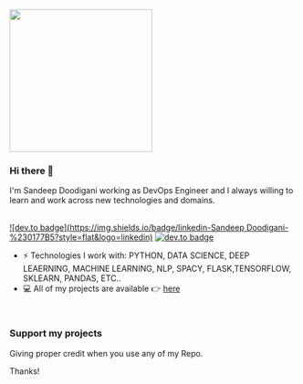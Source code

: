 <img src= "https://cdn.dribbble.com/users/1059583/screenshots/4171367/coding-freak.gif" width = "250">

### Hi there 👋
I'm Sandeep Doodigani working as DevOps Engineer and I always willing to learn and work across new technologies and domains. <br/> <br/>

[![dev.to badge](https://img.shields.io/badge/linkedin-Sandeep Doodigani-%230177B5?style=flat&logo=linkedin)](https://www.linkedin.com/in/sandeep-doodigani/)
[![dev.to badge](https://img.shields.io/badge/kaggle-arbethi-%230177B5?style=flat&logo=kaggle)](https://www.kaggle.com/arbethi)
- ⚡️ Technologies I work with: PYTHON, DATA SCIENCE, DEEP LEAERNING, MACHINE LEARNING, NLP, SPACY, FLASK,TENSORFLOW, SKLEARN, PANDAS, ETC..
- 💻 All of my projects are available 👉  [here](https://github.com/rammohanbethi?tab=repositories)

<br>

### Support my projects

Giving proper credit when you use any of my Repo.

Thanks!
